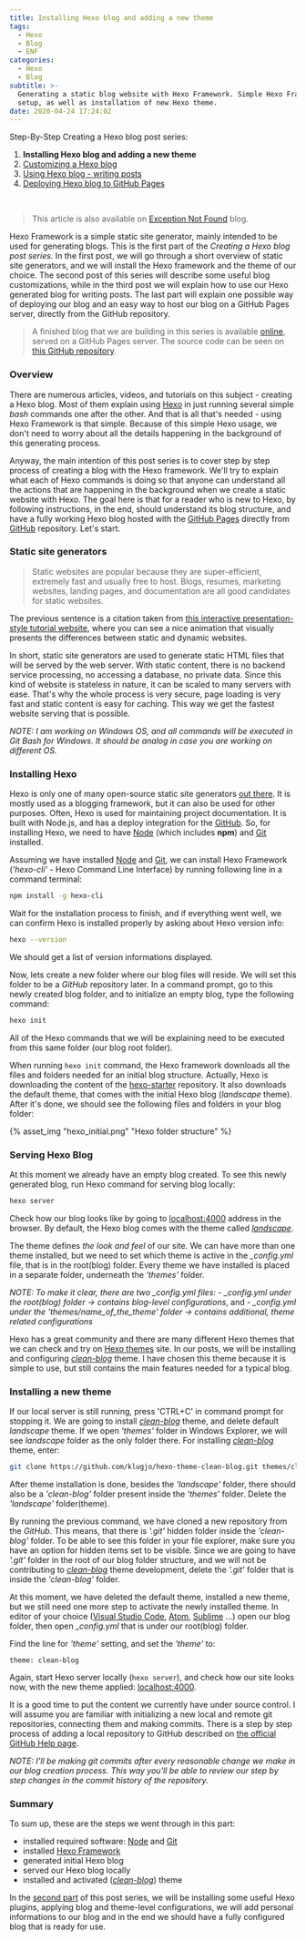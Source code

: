 ```yaml
---
title: Installing Hexo blog and adding a new theme
tags:
  - Hexo
  - Blog
  - ENF
categories:
  - Hexo
  - Blog
subtitle: >-
  Generating a static blog website with Hexo Framework. Simple Hexo Framework
  setup, as well as installation of new Hexo theme.
date: 2020-04-24 17:24:02
---
```


Step-By-Step Creating a Hexo blog post series:

1. **Installing Hexo blog and adding a new theme**
2. [Customizing a Hexo blog](https://www.codeinsights.net/2020/04/Customizing-Hexo-blog/)
3. [Using Hexo blog - writing posts](https://www.codeinsights.net/2020/04/Using-Hexo-blog-writing-posts/Using-Hexo-blog-writing-posts/)
4. [Deploying Hexo blog to GitHub Pages](https://www.codeinsights.net/2020/04/Deploying-Hexo-blog-to-GitHub-Pages/)

<br/>

> This article is also available on [Exception Not Found](https://exceptionnotfound.net/installing-hexo-blog-and-adding-a-new-theme/) blog.

Hexo Framework is a simple static site generator, mainly intended to be used for generating blogs. This is the first part of the *Creating a Hexo blog post series*. In the first post, we will go through a short overview of static site generators, and we will install the Hexo framework and the theme of our choice. The second post of this series will describe some useful blog customizations, while in the third post we will explain how to use our Hexo generated blog for writing posts. The last part will explain one possible way of deploying our blog and an easy way to host our blog on a GitHub Pages server, directly from the GitHub repository.

> A finished blog that we are building in this series is available [online](https://vladimirvozar.github.io/hexo-blog-create/), served on a GitHub Pages server. The source code can be seen on [this GitHub repository](https://github.com/vladimirvozar/hexo-blog-create).

### Overview ###
There are numerous articles, videos, and tutorials on this subject - creating a Hexo blog. Most of them explain using [Hexo](https://hexo.io/) in just running several simple *bash* commands one after the other. And that is all that's needed - using Hexo Framework is that simple. Because of this simple Hexo usage, we don't need to worry about all the details happening in the background of this generating process. 

Anyway, the main intention of this post series is to cover step by step process of creating a blog with the Hexo framework. We'll try to explain what each of Hexo commands is doing so that anyone can understand all the actions that are happening in the background when we create a static website with Hexo. The goal here is that for a reader who is new to Hexo, by following instructions, in the end, should understand its blog structure, and have a fully working Hexo blog hosted with the [GitHub Pages](https://pages.github.com/) directly from [GitHub](https://github.com/) repository. Let's start.

### Static site generators ###
>Static websites are popular because they are super-efficient, extremely fast and usually free to host. Blogs, resumes, marketing websites, landing pages, and documentation are all good candidates for static websites.

The previous sentence is a citation taken from [this interactive presentation-style tutorial website](http://nilclass.com/courses/what-is-a-static-website/#1), where you can see a nice animation that visually presents the differences between static and dynamic websites.

In short, static site generators are used to generate static HTML files that will be served by the web server. With static content, there is no backend service processing, no accessing a database, no private data. Since this kind of website is stateless in nature, it can be scaled to many servers with ease. That's why the whole process is very secure, page loading is very fast and static content is easy for caching. This way we get the fastest website serving that is possible.

*NOTE: I am working on Windows OS, and all commands will be executed in Git Bash for Windows. It should be analog in case you are working on different OS.*

### Installing Hexo ###
Hexo is only one of many open-source static site generators [out there](https://www.staticgen.com/). It is mostly used as a blogging framework, but it can also be used for other purposes. Often, Hexo is used for maintaining project documentation. It is built with Node.js, and has a deploy integration for the [GitHub](https://github.com/). So, for installing Hexo, we need to have [Node](https://nodejs.org/en/) (which includes **npm**) and [Git](https://git-scm.com/) installed.

Assuming we have installed [Node](https://nodejs.org/en/) and [Git](https://git-scm.com/), we can install Hexo Framework (*'hexo-cli'* - Hexo Command Line Interface) by running following line in a command terminal:

``` bash
npm install -g hexo-cli
```

Wait for the installation process to finish, and if everything went well, we can confirm Hexo is installed properly by asking about Hexo version info:

``` bash
hexo --version
```

We should get a list of version informations displayed.

Now, lets create a new folder where our blog files will reside. We will set this folder to be a *GitHub* repository later.
In a command prompt, go to this newly created blog folder, and to initialize an empty blog, type the following command:

``` bash
hexo init
```

All of the Hexo commands that we will be explaining need to be executed from this same folder (our blog root folder).

When running ```hexo init``` command, the Hexo framework downloads all the files and folders needed for an initial blog structure. 
Actually, Hexo is downloading the content of the [hexo-starter](https://github.com/hexojs/hexo-starter) repository.
It also downloads the default theme, that comes with the initial Hexo blog (*landscape* theme).
After it's done, we should see the following files and folders in your blog folder:

{% asset_img "hexo_initial.png" "Hexo folder structure" %}


### Serving Hexo Blog ###
At this moment we already have an empty blog created. To see this newly generated blog, run Hexo command for serving blog locally:

``` bash
hexo server
```

Check how our blog looks like by going to [localhost:4000](http://localhost:4000) address in the browser. By default, the Hexo blog comes with the theme called *[landscape](https://github.com/hexojs/hexo-theme-landscape)*. 

The theme defines *the look and feel* of our site. We can have more than one theme installed, but we need to set which theme is active in the *_config.yml* file, that is in the root(blog) folder. Every theme we have installed is placed in a separate folder, underneath the *'themes'* folder. 

*NOTE: To make it clear, there are two _config.yml files:*
*- _config.yml under the root(blog) folder -> contains blog-level configurations*, and
*- _config.yml under the 'themes/name_of_the_theme' folder -> contains additional, theme related configurations*

Hexo has a great community and there are many different Hexo themes that we can check and try on [Hexo themes](https://hexo.io/themes/index.html) site. In our posts, we will be installing and configuring *[clean-blog](https://github.com/klugjo/hexo-theme-clean-blog)* theme. I have chosen this theme because it is simple to use, but still contains the main features needed for a typical blog.


### Installing a new theme ###
If our local server is still running, press 'CTRL+C' in command prompt for stopping it. We are going to install *[clean-blog](https://github.com/klugjo/hexo-theme-clean-blog)* theme, and delete default *landscape* theme. If we open *'themes'* folder in Windows Explorer, we will see *landscape* folder as the only folder there. For installing *[clean-blog](https://github.com/klugjo/hexo-theme-clean-blog)* theme, enter:

``` bash
git clone https://github.com/klugjo/hexo-theme-clean-blog.git themes/clean-blog
```

After theme installation is done, besides the *'landscape'* folder, there should also be a *'clean-blog'* folder present inside the *'themes'* folder. Delete the *'landscape'* folder(theme).

By running the previous command, we have cloned a new repository from the *GitHub*. This means, that there is *'.git'* hidden folder inside the *'clean-blog'* folder. To be able to see this folder in your file explorer, make sure you have an option for hidden items set to be visible. Since we are going to have *'.git'* folder in the root of our blog folder structure, and we will not be contributing to *[clean-blog](https://github.com/klugjo/hexo-theme-clean-blog)* theme development, delete the *'.git'* folder that is inside the *'clean-blog'* folder.

At this moment, we have deleted the default theme, installed a new theme, but we still need one more step to activate the newly installed theme. In editor of your choice ([Visual Studio Code](https://code.visualstudio.com/), [Atom](https://atom.io/), [Sublime](https://www.sublimetext.com/) ...) open our blog folder, then open *_config.yml* that is under our root(blog) folder. 

Find the line for *'theme'* setting, and set the *'theme'* to:
```
theme: clean-blog
```

Again, start Hexo server locally (```hexo server```), and check how our site looks now, with the new theme applied: [localhost:4000](http://localhost:4000).

It is a good time to put the content we currently have under source control. I will assume you are familiar with initializing a new local and remote git repositories, connecting them and making commits.
There is a step by step process of adding a local repository to GitHub described on [the official GitHub Help page](https://help.github.com/en/github/importing-your-projects-to-github/adding-an-existing-project-to-github-using-the-command-line).

*NOTE: I'll be making git commits after every reasonable change we make in our blog creation process. This way you'll be able to review our step by step changes in the commit history of the repository.*

### Summary ###
To sum up, these are the steps we went through in this part:
- installed required software: [Node](https://nodejs.org/en/) and [Git](https://git-scm.com/)
- installed [Hexo Framework](https://hexo.io/) 
- generated initial Hexo blog
- served our Hexo blog locally
- installed and activated (*[clean-blog](https://github.com/klugjo/hexo-theme-clean-blog)*) theme

In the [second part](https://www.codeinsights.net/2020/04/Customizing-Hexo-blog/) of this post series, we will be installing some useful Hexo plugins, applying blog and theme-level configurations, we will add personal informations to our blog and in the end we should have a fully configured blog that is ready for use.
